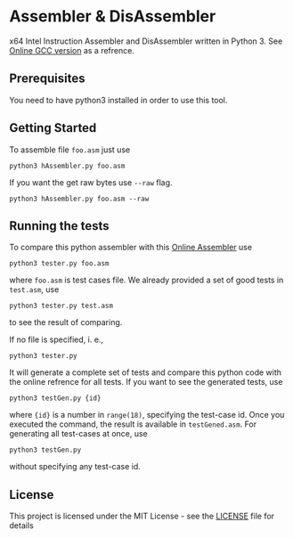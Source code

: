 # Assembler & DisAssembler
x64 Intel Instruction Assembler and DisAssembler written in Python 3. See [Online GCC version](https://defuse.ca/online-x86-assembler.htm) as a refrence.

## Prerequisites

You need to have python3 installed in order to use this tool.

## Getting Started

To assemble file `foo.asm` just use

```
python3 hAssembler.py foo.asm
```

If you want the get raw bytes use `--raw` flag.

```
python3 hAssembler.py foo.asm --raw
```

## Running the tests

To compare this python assembler with this [Online Assembler](https://defuse.ca/online-x86-assembler.htm) use

```
python3 tester.py foo.asm
```

where `foo.asm` is test cases file. We already provided a set of good tests in `test.asm`, use 

```
python3 tester.py test.asm
```

to see the result of comparing.

If no file is specified, i. e.,

```
python3 tester.py
```

It will generate a complete set of tests and compare this python code with the online refrence for all tests. If you want to see the generated tests, use

```
python3 testGen.py {id}
```

where `{id}` is a number in `range(18)`, specifying the test-case id. Once you executed the command, the result is available in `testGened.asm`. For generating all test-cases at once, use

```
python3 testGen.py
```

without specifying any test-case id.

## License

This project is licensed under the MIT License - see the [LICENSE](LICENSE) file for details

